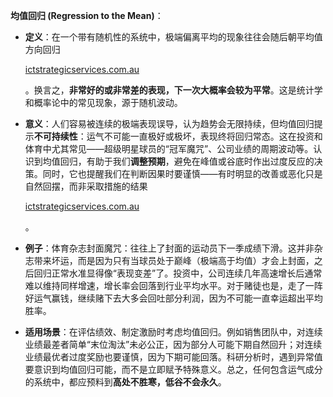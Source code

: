 **均值回归 (Regression to the Mean)**：

- **定义**：在一个带有随机性的系统中，极端偏离平均的现象往往会随后朝平均值方向回归​
    
    [ictstrategicservices.com.au](https://www.ictstrategicservices.com.au/2017/07/14/113-fantastic-thinking-tools-from-farnam-street/#:~:text=13)
    
    。换言之，**非常好的或非常差的表现，下一次大概率会较为平常**。这是统计学和概率论中的常见现象，源于随机波动。
- **意义**：人们容易被连续的极端表现误导，认为趋势会无限持续，但均值回归提示**不可持续性**：运气不可能一直极好或极坏，表现终将回归常态。这在投资和体育中尤其常见——超级明星球员的“冠军魔咒”、公司业绩的周期波动等。认识到均值回归，有助于我们**调整预期**，避免在峰值或谷底时作出过度反应的决策。同时，它也提醒我们在判断因果时要谨慎——有时明显的改善或恶化只是自然回摆，而非采取措施的结果​
    
    [ictstrategicservices.com.au](https://www.ictstrategicservices.com.au/2017/07/14/113-fantastic-thinking-tools-from-farnam-street/#:~:text=In%20a%20normally,likely%20events%20with%20causal%20ones)
    
    。
- **例子**：体育杂志封面魔咒：往往上了封面的运动员下一季成绩下滑。这并非杂志带来坏运，而是因为只有当球员处于巅峰（极端高于均值）才会上封面，之后回归正常水准显得像“表现变差”了。投资中，公司连续几年高速增长后通常难以维持同样增速，增长率会回落到行业平均水平。对于赌徒也是，走了一阵好运气赢钱，继续赌下去大多会回吐部分利润，因为不可能一直幸运超出平均胜率。
- **适用场景**：在评估绩效、制定激励时考虑均值回归。例如销售团队中，对连续业绩最差者简单“末位淘汰”未必公正，因为部分人可能下期自然回升；对连续业绩最优者过度奖励也要谨慎，因为下期可能回落。科研分析时，遇到异常值要意识到均值回归可能，而不是立即赋予特殊意义。总之，任何包含运气成分的系统中，都应预料到**高处不胜寒，低谷不会永久**。